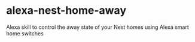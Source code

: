 # alexa-nest-home-away
Alexa skill to control the away state of your Nest homes using Alexa smart home switches
